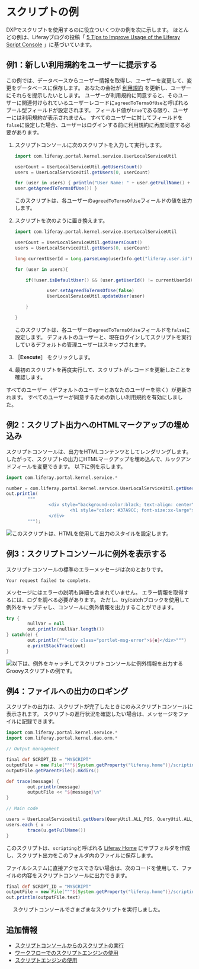 # スクリプトの例

DXPでスクリプトを使用するのに役立ついくつかの例を次に示します。 ほとんどの例は、Liferayブログの投稿「 [5 Tips to Improve Usage of the Liferay Script Console](https://liferay.dev/blogs/-/blogs/5-tips-to-improve-usage-of-the-liferay-script-console) 」に基づいています。

<a name="example-1-presenting-new-terms-of-use-to-users" />

## 例1：新しい利用規約をユーザーに提示する

この例では、データベースからユーザー情報を取得し、ユーザーを変更して、変更をデータベースに保存します。 あなたの会社が [利用規約](https://help.liferay.com/hc/ja/articles/360031899692-Instance-Configuration-Instance-Settings#terms-of-use) を更新し、ユーザーにそれらを提示したいとします。 ユーザーが利用規約に同意すると、そのユーザーに関連付けられているユーザーレコードに`agreedToTermsOfUse`と呼ばれるブール型フィールドが設定されます。 フィールド値が`true`である限り、ユーザーには利用規約が表示されません。 すべてのユーザーに対してフィールドを`false`に設定した場合、ユーザーはログインする前に利用規約に再度同意する必要があります。

1. スクリプトコンソールに次のスクリプトを入力して実行します。

    ```groovy
    import com.liferay.portal.kernel.service.UserLocalServiceUtil

    userCount = UserLocalServiceUtil.getUsersCount()
    users = UserLocalServiceUtil.getUsers(0, userCount)

    for (user in users) { println("User Name: " + user.getFullName() + " -- " +
    user.getAgreedToTermsOfUse()) }
    ```

    このスクリプトは、各ユーザーの`agreedToTermsOfUse`フィールドの値を出力します。

1. スクリプトを次のように置き換えます。

    ```groovy
    import com.liferay.portal.kernel.service.UserLocalServiceUtil

    userCount = UserLocalServiceUtil.getUsersCount()
    users = UserLocalServiceUtil.getUsers(0, userCount)

    long currentUserId = Long.parseLong(userInfo.get("liferay.user.id"))

    for (user in users){

        if(!user.isDefaultUser() && (user.getUserId() != currentUserId)) {

                user.setAgreedToTermsOfUse(false)
                UserLocalServiceUtil.updateUser(user)

        }

    }
    ```

    このスクリプトは、各ユーザーの`agreedToTermsOfUse`フィールドを`false`に設定します。 デフォルトのユーザーと、現在ログインしてスクリプトを実行しているデフォルトの管理ユーザーはスキップされます。

1. ［**Execute**］ をクリックします。

1. 最初のスクリプトを再度実行して、スクリプトがレコードを更新したことを確認します。

すべてのユーザー（デフォルトのユーザーとあなたのユーザーを除く）が更新されます。 すべてのユーザーが同意するための新しい利用規約を有効にしました。

<a name="example-2-embedding-html-markup-in-script-output" />

## 例2：スクリプト出力へのHTMLマークアップの埋め込み

スクリプトコンソールは、出力をHTMLコンテンツとしてレンダリングします。 したがって、スクリプトの出力にHTMLマークアップを埋め込んで、ルックアンドフィールを変更できます。 以下に例を示します。

```groovy
import com.liferay.portal.kernel.service.*

number = com.liferay.portal.kernel.service.UserLocalServiceUtil.getUsersCount();
out.println(
        """
                <div style="background-color:black; text-align: center">
                        <h1 style="color: #37A9CC; font-size:xx-large">${number}</h1>
                </div>
        """);
```

![このスクリプトは、HTMLを使用して出力のスタイルを設定します。](./script-examples/images/01.png)

<a name="example-3-showing-exceptions-in-the-script-console" />

## 例3：スクリプトコンソールに例外を表示する

スクリプトコンソールの標準のエラーメッセージは次のとおりです。

```
Your request failed to complete.
```

メッセージにはエラーの説明も詳細も含まれていません。 エラー情報を取得するには、ログを調べる必要があります。 ただし、try/catchブロックを使用して例外をキャプチャし、コンソールに例外情報を出力することができます。

```groovy
try {
        nullVar = null
        out.println(nullVar.length())
} catch(e) {
        out.println("""<div class="portlet-msg-error">${e}</div>""")
        e.printStackTrace(out)
}
```

![以下は、例外をキャッチしてスクリプトコンソールに例外情報を出力するGroovyスクリプトの例です。](./script-examples/images/02.png)

<a name="example-4-logging-output-to-a-files" />

## 例4：ファイルへの出力のロギング

スクリプトの出力は、スクリプトが完了したときにのみスクリプトコンソールに表示されます。 スクリプトの進行状況を確認したい場合は、メッセージをファイルに記録できます。

```groovy
import com.liferay.portal.kernel.service.*
import com.liferay.portal.kernel.dao.orm.*

// Output management

final def SCRIPT_ID = "MYSCRIPT"
outputFile = new File("""${System.getProperty("liferay.home")}/scripting/out-${SCRIPT_ID}.txt""")
outputFile.getParentFile().mkdirs()

def trace(message) {
        out.println(message)
        outputFile << "${message}\n"
}

// Main code

users = UserLocalServiceUtil.getUsers(QueryUtil.ALL_POS, QueryUtil.ALL_POS)
users.each { u ->
        trace(u.getFullName())
}
```

このスクリプトは、`scripting`と呼ばれる [Liferay Home](../../installation-and-upgrades/reference/liferay-home.md) にサブフォルダを作成し、スクリプト出力をこのフォルダ内のファイルに保存します。

ファイルシステムに直接アクセスできない場合は、次のコードを使用して、ファイルの内容をスクリプトコンソールに出力できます。

```groovy
final def SCRIPT_ID = "MYSCRIPT"
outputFile = new File("""${System.getProperty("liferay.home")}/scripting/out-${SCRIPT_ID}.txt""")
out.println(outputFile.text)
```

　 スクリプトコンソールでさまざまなスクリプトを実行しました。

<a name="additional-information" />

## 追加情報

* [スクリプトコンソールからのスクリプトの実行](./running-scripts-from-the-script-console.md)
* [ワークフローでのスクリプトエンジンの使用](../../process-automation/workflow/developer-guide/using-the-script-engine-in-workflow.md)
* [スクリプトエンジンの使用](./using-the-script-engine.md)
